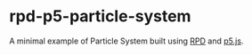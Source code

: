 # rpd-p5-particle-system

A minimal example of Particle System built using [RPD](http://shamansir.github.io/rpd) and [p5.js](http://p5js.org).